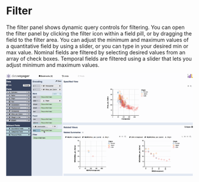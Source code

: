 # Filter

The filter panel shows dynamic query controls for filtering. You can open the filter panel by clicking the filter icon within a field pill, or by dragging the field to the filter area. You can adjust the minimum and maximum values of a quantitative field by using a slider, or you can type in your desired min or max value. Nominal fields are filtered by selecting desired values from an array of check boxes. Temporal fields are filtered using a slider that lets you adjust minimum and maximum values.

![](../.gitbook/assets/filtering.gif)


